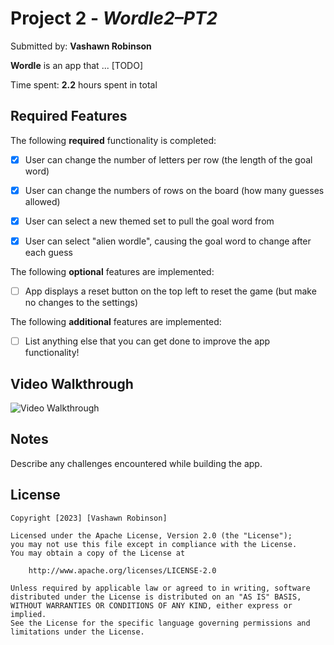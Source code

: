 # Project 2 - *Wordle2–PT2*

Submitted by: **Vashawn Robinson**

**Wordle** is an app that ... [TODO] 

Time spent: **2.2** hours spent in total

## Required Features

The following **required** functionality is completed:

- [x] User can change the number of letters per row (the length of the goal word)
- [x] User can change the numbers of rows on the board (how many guesses allowed)
- [x] User can select a new themed set to pull the goal word from
- [x] User can select "alien wordle", causing the goal word to change after each guess


The following **optional** features are implemented:

- [ ] App displays a reset button on the top left to reset the game (but make no changes to the settings)

The following **additional** features are implemented:

- [ ] List anything else that you can get done to improve the app functionality!

## Video Walkthrough

<img src='https://github.com/AvantiiM/ios10-project2-wordle-starter/blob/main/WordlePt2.gif?raw=true' title='Video Walkthrough' width='' alt='Video Walkthrough' />


## Notes

Describe any challenges encountered while building the app.

## License

    Copyright [2023] [Vashawn Robinson]

    Licensed under the Apache License, Version 2.0 (the "License");
    you may not use this file except in compliance with the License.
    You may obtain a copy of the License at

        http://www.apache.org/licenses/LICENSE-2.0

    Unless required by applicable law or agreed to in writing, software
    distributed under the License is distributed on an "AS IS" BASIS,
    WITHOUT WARRANTIES OR CONDITIONS OF ANY KIND, either express or implied.
    See the License for the specific language governing permissions and
    limitations under the License.
